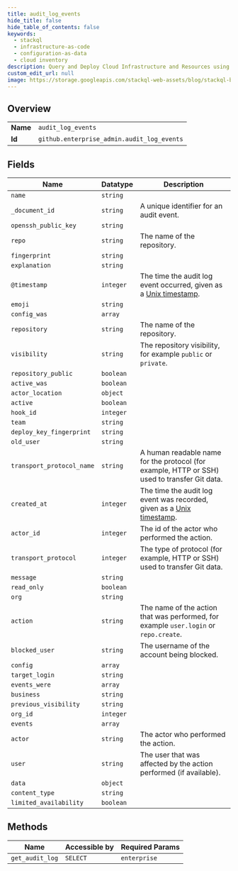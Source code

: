 ```yaml
---
title: audit_log_events
hide_title: false
hide_table_of_contents: false
keywords:
  - stackql
  - infrastructure-as-code
  - configuration-as-data
  - cloud inventory
description: Query and Deploy Cloud Infrastructure and Resources using SQL
custom_edit_url: null
image: https://storage.googleapis.com/stackql-web-assets/blog/stackql-blog-post-featured-image.png
---
```

  
    

## Overview
<table><tbody>
<tr><td><b>Name</b></td><td><code>audit_log_events</code></td></tr>
<tr><td><b>Id</b></td><td><code>github.enterprise_admin.audit_log_events</code></td></tr>
</tbody></table>

## Fields
| Name | Datatype | Description |
| ---- | -------- | ----------- |
| `name` | `string` |  |
| `_document_id` | `string` | A unique identifier for an audit event. |
| `openssh_public_key` | `string` |  |
| `repo` | `string` | The name of the repository. |
| `fingerprint` | `string` |  |
| `explanation` | `string` |  |
| `@timestamp` | `integer` | The time the audit log event occurred, given as a [Unix timestamp](http://en.wikipedia.org/wiki/Unix_time). |
| `emoji` | `string` |  |
| `config_was` | `array` |  |
| `repository` | `string` | The name of the repository. |
| `visibility` | `string` | The repository visibility, for example `public` or `private`. |
| `repository_public` | `boolean` |  |
| `active_was` | `boolean` |  |
| `actor_location` | `object` |  |
| `active` | `boolean` |  |
| `hook_id` | `integer` |  |
| `team` | `string` |  |
| `deploy_key_fingerprint` | `string` |  |
| `old_user` | `string` |  |
| `transport_protocol_name` | `string` | A human readable name for the protocol (for example, HTTP or SSH) used to transfer Git data. |
| `created_at` | `integer` | The time the audit log event was recorded, given as a [Unix timestamp](http://en.wikipedia.org/wiki/Unix_time). |
| `actor_id` | `integer` | The id of the actor who performed the action. |
| `transport_protocol` | `integer` | The type of protocol (for example, HTTP or SSH) used to transfer Git data. |
| `message` | `string` |  |
| `read_only` | `boolean` |  |
| `org` | `string` |  |
| `action` | `string` | The name of the action that was performed, for example `user.login` or `repo.create`. |
| `blocked_user` | `string` | The username of the account being blocked. |
| `config` | `array` |  |
| `target_login` | `string` |  |
| `events_were` | `array` |  |
| `business` | `string` |  |
| `previous_visibility` | `string` |  |
| `org_id` | `integer` |  |
| `events` | `array` |  |
| `actor` | `string` | The actor who performed the action. |
| `user` | `string` | The user that was affected by the action performed (if available). |
| `data` | `object` |  |
| `content_type` | `string` |  |
| `limited_availability` | `boolean` |  |
## Methods
| Name | Accessible by | Required Params |
| ---- | ------------- | --------------- |
| `get_audit_log` | `SELECT` | `enterprise` |
